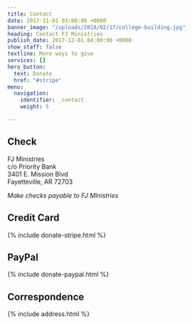 ```yaml
---
title: Contact
date: 2017-11-01 03:00:00 +0000
banner_image: "/uploads/2018/02/17/college-building.jpg"
heading: Contact FJ Ministries
publish_date: 2017-12-01 04:00:00 +0000
show_staff: false
textline: More ways to give
services: []
hero_button:
  text: Donate
  href: "#stripe"
menu:
  navigation:
    identifier: _contact
    weight: 5

---
```

## Check

FJ Ministries  
c/o Priority Bank  
3401 E. Mission Blvd  
Fayetteville, AR 72703

_Make checks payable to FJ MInistries_

## Credit Card

{% include donate-stripe.html %}

## PayPal

{% include donate-paypal.html %}

## Correspondence

{% include address.html %}